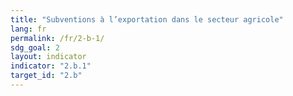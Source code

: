 ```yaml
---
title: "Subventions à l’exportation dans le secteur agricole"
lang: fr
permalink: /fr/2-b-1/
sdg_goal: 2
layout: indicator
indicator: "2.b.1"
target_id: "2.b"
---
```


